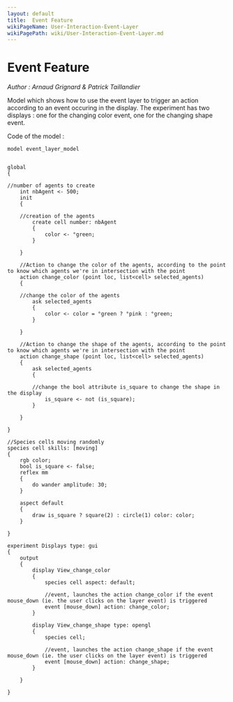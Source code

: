 ```yaml
---
layout: default
title:  Event Feature
wikiPageName: User-Interaction-Event-Layer
wikiPagePath: wiki/User-Interaction-Event-Layer.md
---
```


[//]: # (keyword|statement_event)
[//]: # (keyword|concept_gui)
# Event Feature


_Author : Arnaud Grignard & Patrick Taillandier_

Model which shows how to use the event layer to trigger an action according to an event occuring in the display. The experiment has two displays : one for the changing color event, one for the changing shape event.


Code of the model : 

```
model event_layer_model


global
{

//number of agents to create
	int nbAgent <- 500;
	init
	{

	//creation of the agents
		create cell number: nbAgent
		{
			color <- °green;
		}

	}

	//Action to change the color of the agents, according to the point to know which agents we're in intersection with the point
	action change_color (point loc, list<cell> selected_agents)
	{

	//change the color of the agents
		ask selected_agents
		{
			color <- color = °green ? °pink : °green;
		}

	}

	//Action to change the shape of the agents, according to the point to know which agents we're in intersection with the point
	action change_shape (point loc, list<cell> selected_agents)
	{
		ask selected_agents
		{

		//change the bool attribute is_square to change the shape in the display
			is_square <- not (is_square);
		}

	}

}

//Species cells moving randomly
species cell skills: [moving]
{
	rgb color;
	bool is_square <- false;
	reflex mm
	{
		do wander amplitude: 30;
	}

	aspect default
	{
		draw is_square ? square(2) : circle(1) color: color;
	}

}

experiment Displays type: gui
{
	output
	{
		display View_change_color
		{
			species cell aspect: default;

			//event, launches the action change_color if the event mouse_down (ie. the user clicks on the layer event) is triggered
			event [mouse_down] action: change_color;
		}

		display View_change_shape type: opengl
		{
			species cell;

			//event, launches the action change_shape if the event mouse_down (ie. the user clicks on the layer event) is triggered
			event [mouse_down] action: change_shape;
		}

	}

}

```
